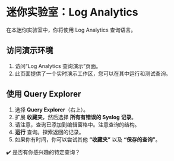 ﻿# 迷你实验室：Log Analytics

在本迷你实验室中，你将使用 Log Analytics 查询语言。

## 访问演示环境

1.  访问“Log Analytics 查询演示”[](https://portal.loganalytics.io/demo)页面。
2.  此页面提供了一个实时演示工作区，您可以在其中运行和测试查询。

## 使用 Query Explorer

1.  选择 **Query Explorer**（右上）。
2.  扩展 **收藏夹**，然后选择 **所有有错误的 Syslog 记录**。
3.  请注意，查询已添加到编辑窗格中。注意查询的结构。
4.  **运行** 查询。探索返回的记录。
5.  如果你有时间，你可以尝试其他 **“收藏夹”** 以及 **“保存的查询”**。

✔️ 是否有你感兴趣的特定查询？
